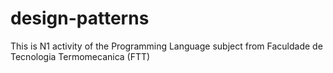 # design-patterns
This is N1 activity of the Programming Language subject from Faculdade de Tecnologia Termomecanica (FTT)

